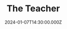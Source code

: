 ---
video:
  type: vimeo
  id: 900597149
speaker:
  permalink: bart-wilkins
  name: Bart Wilkins
title: The Teacher
image: https://i.imgur.com/O2ikkIy.png
date: 2024-01-07T14:30:00.000Z
---